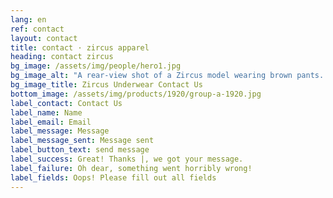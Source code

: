 ```yaml
---
lang: en
ref: contact
layout: contact
title: contact · zircus apparel
heading: contact zircus
bg_image: /assets/img/people/hero1.jpg
bg_image_alt: "A rear-view shot of a Zircus model wearing brown pants. Their bright teal underwear is just visible from their waistband."
bg_image_title: Zircus Underwear Contact Us
bottom_image: /assets/img/products/1920/group-a-1920.jpg
label_contact: Contact Us
label_name: Name
label_email: Email
label_message: Message
label_message_sent: Message sent
label_button_text: send message
label_success: Great! Thanks |, we got your message.
label_failure: Oh dear, something went horribly wrong!
label_fields: Oops! Please fill out all fields
---
```

